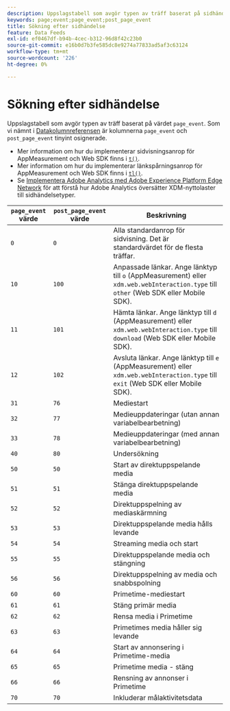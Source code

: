 ```yaml
---
description: Uppslagstabell som avgör typen av träff baserat på sidhändelse.
keywords: page;event;page_event;post_page_event
title: Sökning efter sidhändelse
feature: Data Feeds
exl-id: ef0467df-b94b-4cec-b312-96d8f42c23b0
source-git-commit: e16b0d7b3fe585dc8e9274a77833ad5af3c63124
workflow-type: tm+mt
source-wordcount: '226'
ht-degree: 0%

---
```


# Sökning efter sidhändelse

Uppslagstabell som avgör typen av träff baserat på värdet `page_event`. Som vi nämnt i [Datakolumnreferensen](datafeeds-reference.md) är kolumnerna `page_event` och `post_page_event` tinyint osignerade.

* Mer information om hur du implementerar sidvisningsanrop för AppMeasurement och Web SDK finns i [`t()`](/help/implement/vars/functions/t-method.md).
* Mer information om hur du implementerar länkspårningsanrop för AppMeasurement och Web SDK finns i [`tl()`](/help/implement/vars/functions/tl-method.md).
* Se [Implementera Adobe Analytics med Adobe Experience Platform Edge Network](/help/implement/aep-edge/overview.md) för att förstå hur Adobe Analytics översätter XDM-nyttolaster till sidhändelsetyper.

| `page_event` värde | `post_page_event` värde | Beskrivning |
| --- | --- | --- |
| `0` | `0` | Alla standardanrop för sidvisning. Det är standardvärdet för de flesta träffar. |
| `10` | `100` | Anpassade länkar. Ange länktyp till `o` (AppMeasurement) eller `xdm.web.webInteraction.type` till `other` (Web SDK eller Mobile SDK). |
| `11` | `101` | Hämta länkar. Ange länktyp till `d` (AppMeasurement) eller `xdm.web.webInteraction.type` till `download` (Web SDK eller Mobile SDK). |
| `12` | `102` | Avsluta länkar. Ange länktyp till `e` (AppMeasurement) eller `xdm.web.webInteraction.type` till `exit` (Web SDK eller Mobile SDK). |
| `31` | `76` | Mediestart |
| `32` | `77` | Medieuppdateringar (utan annan variabelbearbetning) |
| `33` | `78` | Medieuppdateringar (med annan variabelbearbetning) |
| `40` | `80` | Undersökning |
| `50` | `50` | Start av direktuppspelande media |
| `51` | `51` | Stänga direktuppspelande media |
| `52` | `52` | Direktuppspelning av mediaskärmning |
| `53` | `53` | Direktuppspelande media hålls levande |
| `54` | `54` | Streaming media och start |
| `55` | `55` | Direktuppspelande media och stängning |
| `56` | `56` | Direktuppspelning av media och snabbspolning |
| `60` | `60` | Primetime-mediestart |
| `61` | `61` | Stäng primär media |
| `62` | `62` | Rensa media i Primetime |
| `63` | `63` | Primetimes media håller sig levande |
| `64` | `64` | Start av annonsering i Primetime-media |
| `65` | `65` | Primetime media - stäng |
| `66` | `66` | Rensning av annonser i Primetime |
| `70` | `70` | Inkluderar målaktivitetsdata |
